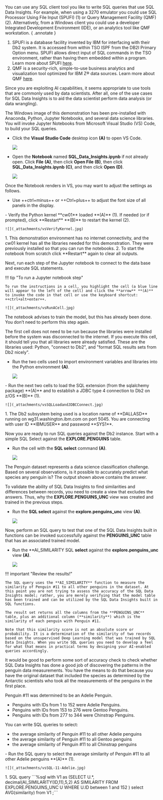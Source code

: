 You can use any SQL client tool you like to write SQL queries that use SQL Data Insights. For example, when using a 3270 emulator you could use SQL Processor Using File Input (SPUFI) (1) or Query Management Facility (QMF) (2). Alternatively, from a Windows client you could use a developer Integrated Development Environment (IDE), or an analytics tool like QMF workstation.
{ .annotate }

1.   SPUFI is a database facility invented by IBM for interfacing with their Db2 system. It is accessed from within TSO ISPF from the DB2I Primary Option menu. SPUFI allows direct input of SQL commands in the TSO environment, rather than having them embedded within a program. Learn more about SPUFI <a href="https://en.wikipedia.org/wiki/IBM_Spufi" target="_blank">here</a>.
2.   QMF is a security-rich, simple-to-use business analytics and visualization tool optimized for IBM Z® data sources. Learn more about QMF <a href="https://www.ibm.com/products/db2-qmf" target="_blank">here</a>.

Since you are exploiting AI capabilities, it seems appropriate to use tools that are commonly used by data scientists. After all, one of the use cases for SQL Data Insights is to aid the data scientist perform data analysis (or data wrangling).

The Windows image of this demonstration has been pre-installed with Anaconda, Python, Jupyter Notebooks, and several data science libraries. You will invoke Jupyter Notebooks from Microsoft Visual Studio (VS) Code, to build your SQL queries.

- Click the **Visual Studio Code** desktop icon **(A)** to open VS Code.

    ![](_attachments/vsCodeDesktop.jpg)

- Open the **Notebook** named **SQL_Data_Insights.ipynb** if not already open. Click **File** **(A)**, then click **Open File** **(B)**, then click **SQL_Data_Insights.ipynb** **(C)**, and then click **Open** **(D)**.

    ![](_attachments/vsOpenNotebook.jpg)

Once the Notebook renders in VS, you may want to adjust the settings as follows.

- Use ++ctrl+minus++ or ++Ctrl+plus++ to adjust the font size of all panels in the display.

<div class="annotate" markdown>
- Verify the Python kernel **cw01** loaded **(A)** (1). If needed (or if prompted), click **Restart** **(B)** to restart the kernel (2).

    ![](_attachments/vsVerifyKernel.jpg)

</div>
1.   This demonstration environment has no internet connectivity, and the cw01 kernel has all the libraries needed for this demonstration. They were previously installed so that you can run the notebooks.
2.   To start the notebook from scratch click **Restart** again to clear all outputs.

Next, run each step of the Jupyter notebook to connect to the data base and execute SQL statements.

!!! tip "To run a Jupyter notebook step"

    To run the instructions in a cell, you highlight the cell (a blue line will appear to the left of the cell) and click the **arrow** **(A)** to invoke the code in that cell or use the keyboard shortcut: ++ctrl+alt+enter++.

    ![](_attachments/vsRunACell.jpg)

The notebook advises to train the model, but this has already been done. You don’t need to perform this step again. 

The first cell does not need to be run because the libraries were installed before the system was disconnected to the internet. If you execute this cell, it should tell you that all libraries were already satisfied. These are the libraries used: Python, "connect to Db2", and "format SQL results sets from Db2 nicely".

- Run the two cells used to import environment variables and libraries into the Python environment **(A)**.

    ![](_attachments/vsImportEnv.jpg)

<div class="annotate" markdown>
- Run the next two cells to load the SQL extension (from the sqlalchemy package) **(A)** and to establish a JDBC type 4 connection to Db2 on z/OS **(B)** (1).

    ![](_attachments/vsSQLLoadandJDBCConnect.jpg)
</div>
1. The Db2 subsystem being used is a location name of **DALLASD** running on wg31.washington.ibm.com on port 5045. You are connecting with user ID **IBMUSER** and password **SYS1**.

Now you are ready to run SQL queries against the Db2 instance. Start with a simple SQL Select against the **EXPLORE.PENGUINS** table.

- Run the cell with the **SQL select** command **(A)**.

    ![](_attachments/vsSQLSelect.jpg)

The Penguin dataset represents a data science classification challenge. Based on several observations, is it possible to accurately predict what species any penguin is? The output shown above contains the answer.

To validate the ability of SQL Data Insights to find similarities and differences between records, you need to create a view that excludes the answers. Thus, why the **EXPLORE.PENGUINS_UNC** view was created and trained in the previous steps.

- Run the **SQL select** against the **explore.penguins_unc** view **(A)**.

    ![](_attachments/vsSelectP-UNC.jpg)

Now, perform an SQL query to test that one of the SQL Data Insights built in functions can be invoked successfully against the **PENGUINS_UNC** table that has an associated trained model.

- Run the **AI_SIMILARITY SQL **select** against the **explore.penguins_unc** view **(A)**.

    ![](_attachments/vsAISimilaritySQL.jpg)

!!! important "Review the results!"

    The SQL query uses the **AI_SIMILARITY** function to measure the similarity of Penguin #11 to all other penguins in the dataset. At this point you are not trying to assess the accuracy of the SQL Data Insights model; rather, you are merely verifying that the model table has been trained and can be utilized by the SQL Data Insights built in SQL functions.

    The result set returns all the columns from the **PENGUINS_UNC** table, plus an additional column (**similarity**) which is the similarity of each penguin with Penguin #11.

    Note that this similarity score is not an absolute score or probability. It is a determination of the similarity of two records based on the unsupervised Deep Learning model that was trained by SQL Data Insights. When you write SQL queries you need to develop a feel for what that means in practical terms by designing your AI-enabled queries accordingly.

It would be good to perform some sort of accuracy check to check whether SQL Data Insights has done a good job of discovering the patterns in the penguin data measurements. You have the means to do that because you have the original dataset that included the species as determined by the Antarctic scientists who took all the measurements of the penguins in the first place.

Penguin #11 was determined to be an Adelie Penguin.

- Penguins with IDs from 1 to 152 were Adelie Penguins.
- Penguins with IDs from 153 to 276 were Gentoo Penguins.
- Penguins with IDs from 277 to 344 were Chinstrap Penguins.

You can write SQL queries to select:
- the average similarity of Penguin #11 to all other Adelie penguins
- the average similarity of Penguin #11 to all Gentoo penguins
- the average similarity of Penguin #11 to all Chinstrap penguins

<div class="annotate" markdown>
- Run the SQL query to select the average similarity of Penguin #11 to all other Adelie penguins **(A)** (1).

    ![](_attachments/vsSQL-11-Adelie.jpg)
</div>
1. SQL query
   ```%sql with V1 as (SELECT U.*, decimal(AI_SIMILARITY(ID,11),5,2) AS SIMILARITY FROM EXPLORE.PENGUINS_UNC U WHERE U.ID between 1 and 152 ) select AVG(similarity) from V1 ;```

